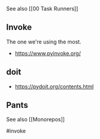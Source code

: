 See also [[00 Task Runners]]

## Invoke

The one we're using the most.

- https://www.pyinvoke.org/

## doit

- https://pydoit.org/contents.html

## Pants

See also [[Monorepos]]

<!-- Keywords -->
#invoke
<!-- /Keywords -->
